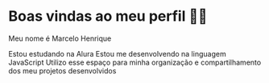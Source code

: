 # Boas vindas ao meu perfil 💙💙
Meu nome é Marcelo Henrique

Estou estudando na Alura
Estou me desenvolvendo na linguagem JavaScript
Utilizo esse espaço para minha organização e compartilhamento dos meu projetos desenvolvidos
